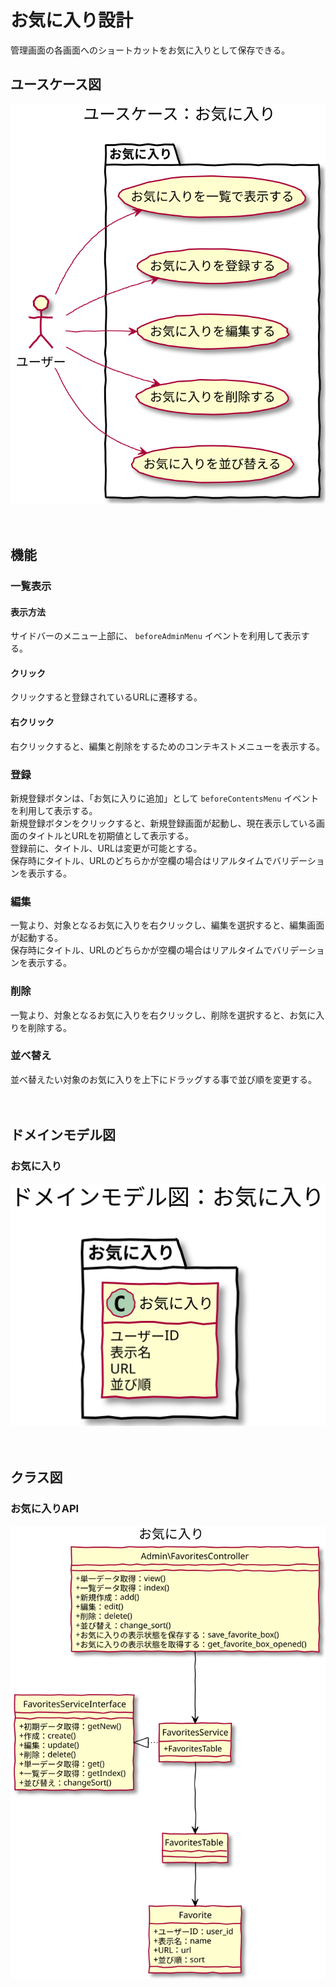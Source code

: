 # お気に入り設計

管理画面の各画面へのショートカットをお気に入りとして保存できる。

## ユースケース図
![ユースケース図：お気に入り](../../svg/use_case/favorites.svg)

　
## 機能
### 一覧表示
#### 表示方法
サイドバーのメニュー上部に、 `beforeAdminMenu` イベントを利用して表示する。
#### クリック
クリックすると登録されているURLに遷移する。
#### 右クリック
右クリックすると、編集と削除をするためのコンテキストメニューを表示する。

### 登録
新規登録ボタンは、「お気に入りに追加」として `beforeContentsMenu` イベントを利用して表示する。  
新規登録ボタンをクリックすると、新規登録画面が起動し、現在表示している画面のタイトルとURLを初期値として表示する。  
登録前に、タイトル、URLは変更が可能とする。  
保存時にタイトル、URLのどちらかが空欄の場合はリアルタイムでバリデーションを表示する。

### 編集
一覧より、対象となるお気に入りを右クリックし、編集を選択すると、編集画面が起動する。  
保存時にタイトル、URLのどちらかが空欄の場合はリアルタイムでバリデーションを表示する。

### 削除
一覧より、対象となるお気に入りを右クリックし、削除を選択すると、お気に入りを削除する。

### 並べ替え
並べ替えたい対象のお気に入りを上下にドラッグする事で並び順を変更する。

　
## ドメインモデル図
### お気に入り
![ドメインモデル図：お気に入り](../../svg/domain_model/favorites.svg)

　
## クラス図
### お気に入りAPI
![クラス図：ログ管理](../../svg/class/api_favorites.svg)
